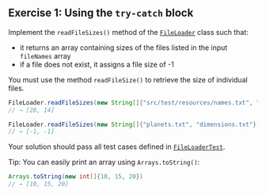 ## Exercise 1: Using the `try-catch` block

Implement the `readFileSizes()` method of the [`FileLoader`](FileLoader.java) class such that:

- it returns an array containing sizes of the files listed in the input `fileNames` array
- if a file does not exist, it assigns a file size of -1

You must use the method `readFileSize()` to retrieve the size of individual files.

```java
FileLoader.readFileSizes(new String[]{"src/test/resources/names.txt", "src/test/resources/ages.txt"})
// → [28, 14]

FileLoader.readFileSizes(new String[]{"planets.txt", "dimensions.txt"})
// → [-1, -1]
```

Your solution should pass all test cases defined in [`FileLoaderTest`](../../../test/java/ex1/FileLoaderTest.java).

Tip: You can easily print an array using `Arrays.toString()`:

```java
Arrays.toString(new int[]{10, 15, 20})
// → [10, 15, 20]
``` 

